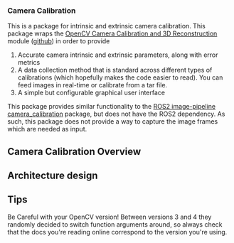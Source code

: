 ### Camera Calibration
This is a package for intrinsic and extrinsic camera calibration. This package wraps the [OpenCV Camera Calibration and 3D Reconstruction](https://docs.opencv.org/4.5.4/d9/d0c/group__calib3d.html#ga93efa9b0aa890de240ca32b11253dd4a) module ([github](https://github.com/opencv/opencv/tree/4.x/modules/calib3d)) in order to provide
1. Accurate camera intrinsic and extrinsic parameters, along with error metrics
2. A data collection method that is standard across different types of calibrations (which hopefully makes the code easier to read). You can feed images in real-time or calibrate from a tar file.
3. A simple but configurable graphical user interface 

This package provides similar functionality to the [ROS2 image-pipeline camera_calibration](https://github.com/ros-perception/image_pipeline/tree/rolling/camera_calibration) package, but does not have the ROS2 dependency. As such, this package does not provide a way to capture the image frames which are needed as input.

## Camera Calibration Overview

## Architecture design



## Tips
Be Careful with your OpenCV version! Between versions 3 and 4 they randomly decided to switch function arguments around, so always check that the docs you're reading online correspond to the version you're using.